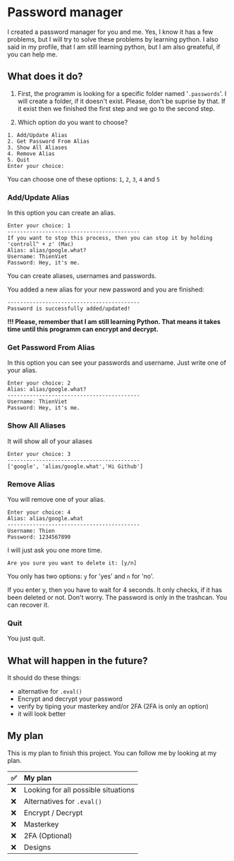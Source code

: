 # **Password manager**
I created a password manager for you and me. Yes, I know it has a few problems, but I will try to solve these problems by learning python. I also said in my profile, that I am still learning python, but I am also greateful, if you can help me.

## **What does it do?**
1. First, the programm is looking for a specific folder named '`.passwords`'. I will create a folder, if it doesn't exist. Please, don't be suprise by that. If it exist then we finished the first step and we go to the second step.

2. Which option do you want to choose?
```
1. Add/Update Alias
2. Get Password From Alias
3. Show All Aliases
4. Remove Alias
5. Quit
Enter your choice:
```
You can choose one of these options: `1`, `2`, `3`, `4` and `5`

### **Add/Update Alias**
In this option you can create an alias.
```
Enter your choice: 1
------------------------------------------
If you want to stop this process, then you can stop it by holding 'controll^ + z' (Mac)
Alias: alias/google.what?
Username: ThienViet
Password: Hey, it's me.
```
You can create aliases, usernames and passwords. 


You added a new alias for your new password and you are finished:
```
------------------------------------------
Password is successfully added/updated!
```
**!!! Please, remember that I am still learning Python. That means it takes time until this programm can encrypt and decrypt.**
### **Get Password From Alias**
In this option you can see your passwords and username. Just write one of your alias.
```
Enter your choice: 2
Alias: alias/google.what?
------------------------------------------
Username: ThienViet
Password: Hey, it's me.
```
### **Show All Aliases**
It will show all of your aliases
```
Enter your choice: 3
------------------------------------------
['google', 'alias/google.what','Hi Github']
```
### **Remove Alias**
You will remove one of your alias.
```
Enter your choice: 4
Alias: alias/google.what
------------------------------------------
Username: Thien
Password: 1234567890
```
I will just ask you one more time.
```
Are you sure you want to delete it: [y/n]
```
You only has two options: `y` for 'yes' and `n` for 'no'.


If you enter y, then you have to wait for 4 seconds. It only checks, if it has been deleted or not.
Don't worry. The password is only in the trashcan. You can recover it.

### **Quit**
You just quit.

## **What will happen in the future?**
It should do these things:
* alternative for `.eval()`
* Encrypt and decrypt your password
* verify by tiping your masterkey and/or 2FA (2FA is only an option)
* it will look better

## **My plan**
This is my plan to finish this project. You can follow me by looking at my plan.

✅ | My plan
:-- | :--
❌ | Looking for all possible situations
❌ | Alternatives for `.eval()`
❌ | Encrypt / Decrypt
❌ | Masterkey
❌ | 2FA (Optional)
❌ | Designs